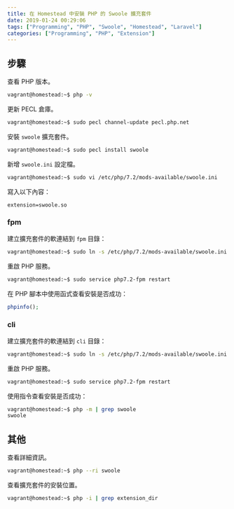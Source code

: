 ```yaml
---
title: 在 Homestead 中安裝 PHP 的 Swoole 擴充套件
date: 2019-01-24 00:29:06
tags: ["Programming", "PHP", "Swoole", "Homestead", "Laravel"]
categories: ["Programming", "PHP", "Extension"]
---
```


## 步驟

查看 PHP 版本。

```bash
vagrant@homestead:~$ php -v
```

更新 PECL 倉庫。

```bash
vagrant@homestead:~$ sudo pecl channel-update pecl.php.net
```

安裝 `swoole` 擴充套件。

```bash
vagrant@homestead:~$ sudo pecl install swoole
```

新增 `swoole.ini` 設定檔。

```bash
vagrant@homestead:~$ sudo vi /etc/php/7.2/mods-available/swoole.ini
```

寫入以下內容：

```
extension=swoole.so
```

### fpm

建立擴充套件的軟連結到 `fpm` 目錄：

```bash
vagrant@homestead:~$ sudo ln -s /etc/php/7.2/mods-available/swoole.ini /etc/php/7.2/fpm/conf.d/20-swoole.ini
```

重啟 PHP 服務。

```bash
vagrant@homestead:~$ sudo service php7.2-fpm restart
```

在 PHP 腳本中使用函式查看安裝是否成功：

```php
phpinfo();
```

### cli

建立擴充套件的軟連結到 `cli` 目錄：

```bash
vagrant@homestead:~$ sudo ln -s /etc/php/7.2/mods-available/swoole.ini /etc/php/7.2/cli/conf.d/20-swoole.ini
```

重啟 PHP 服務。

```bash
vagrant@homestead:~$ sudo service php7.2-fpm restart
```

使用指令查看安裝是否成功：

```bash
vagrant@homestead:~$ php -m | grep swoole
swoole
```

## 其他

查看詳細資訊。

```bash
vagrant@homestead:~$ php --ri swoole
```

查看擴充套件的安裝位置。

```bash
vagrant@homestead:~$ php -i | grep extension_dir
```
